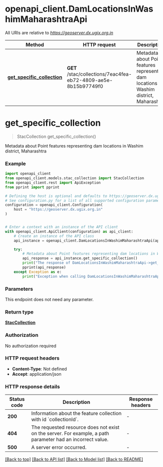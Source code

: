 # openapi_client.DamLocationsInWashimMaharashtraApi

All URIs are relative to *https://geoserver.dx.ugix.org.in*

Method | HTTP request | Description
------------- | ------------- | -------------
[**get_specific_collection**](DamLocationsInWashimMaharashtraApi.md#get_specific_collection) | **GET** /stac/collections/7eac4fea-eb72-4809-ae5e-8b15b97749f0 | Metadata about Point features representing dam locations in Washim district, Maharashtra


# **get_specific_collection**
> StacCollection get_specific_collection()

Metadata about Point features representing dam locations in Washim district, Maharashtra

### Example


```python
import openapi_client
from openapi_client.models.stac_collection import StacCollection
from openapi_client.rest import ApiException
from pprint import pprint

# Defining the host is optional and defaults to https://geoserver.dx.ugix.org.in
# See configuration.py for a list of all supported configuration parameters.
configuration = openapi_client.Configuration(
    host = "https://geoserver.dx.ugix.org.in"
)


# Enter a context with an instance of the API client
with openapi_client.ApiClient(configuration) as api_client:
    # Create an instance of the API class
    api_instance = openapi_client.DamLocationsInWashimMaharashtraApi(api_client)

    try:
        # Metadata about Point features representing dam locations in Washim district, Maharashtra
        api_response = api_instance.get_specific_collection()
        print("The response of DamLocationsInWashimMaharashtraApi->get_specific_collection:\n")
        pprint(api_response)
    except Exception as e:
        print("Exception when calling DamLocationsInWashimMaharashtraApi->get_specific_collection: %s\n" % e)
```



### Parameters

This endpoint does not need any parameter.

### Return type

[**StacCollection**](StacCollection.md)

### Authorization

No authorization required

### HTTP request headers

 - **Content-Type**: Not defined
 - **Accept**: application/json

### HTTP response details

| Status code | Description | Response headers |
|-------------|-------------|------------------|
**200** | Information about the feature collection with id &#x60;collectionId&#x60;. |  -  |
**404** | The requested resource does not exist on the server. For example, a path parameter had an incorrect value. |  -  |
**500** | A server error occurred. |  -  |

[[Back to top]](#) [[Back to API list]](../README.md#documentation-for-api-endpoints) [[Back to Model list]](../README.md#documentation-for-models) [[Back to README]](../README.md)

